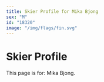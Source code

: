 ```yaml
---
title: Skier Profile for Mika Bjong
sex: "M"
id: "18320"
image: "/img/flags/fin.svg" 
---
```


# Skier Profile

This page is for: Mika Bjong.
    